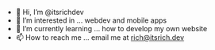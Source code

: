 - 👋 Hi, I’m @itsrichdev
- 👀 I’m interested in ... webdev and mobile apps
- 🌱 I’m currently learning ... how to develop my own website
- 📫 How to reach me ... email me at rich@itsrich.dev

<!---
itsrichdev/itsrichdev is a ✨ special ✨ repository because its `README.md` (this file) appears on your GitHub profile.
You can click the Preview link to take a look at your changes.
--->
